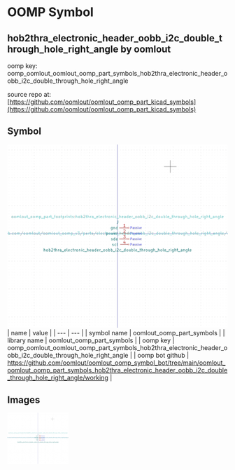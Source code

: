 # OOMP Symbol  
## hob2thra_electronic_header_oobb_i2c_double_through_hole_right_angle  by oomlout  
  
oomp key: oomp_oomlout_oomlout_oomp_part_symbols_hob2thra_electronic_header_oobb_i2c_double_through_hole_right_angle  
  
source repo at: [https://github.com/oomlout/oomlout_oomp_part_kicad_symbols](https://github.com/oomlout/oomlout_oomp_part_kicad_symbols)  
## Symbol  
  
[![working.png](working_600.png)](working.png)  
| name | value | 
| --- | --- | 
| symbol name | oomlout_oomp_part_symbols | 
| library name | oomlout_oomp_part_symbols | 
| oomp key | oomp_oomlout_oomlout_oomp_part_symbols_hob2thra_electronic_header_oobb_i2c_double_through_hole_right_angle | 
| oomp bot github | https://github.com/oomlout/oomlout_oomp_symbol_bot/tree/main/oomlout_oomlout_oomp_part_symbols_hob2thra_electronic_header_oobb_i2c_double_through_hole_right_angle/working | 
## Images  
  
[![working.png](working_140.png)](working.png)  
